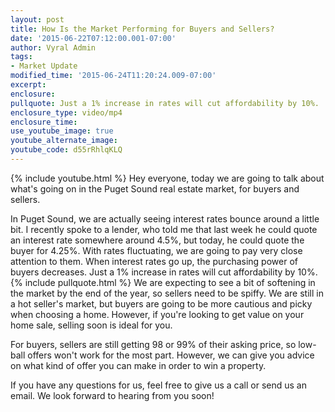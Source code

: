 ```yaml
---
layout: post
title: How Is the Market Performing for Buyers and Sellers?
date: '2015-06-22T07:12:00.001-07:00'
author: Vyral Admin
tags:
- Market Update
modified_time: '2015-06-24T11:20:24.009-07:00'
excerpt:
enclosure:
pullquote: Just a 1% increase in rates will cut affordability by 10%.
enclosure_type: video/mp4
enclosure_time:
use_youtube_image: true
youtube_alternate_image:
youtube_code: d55rRhlqKLQ
---
```

{% include youtube.html %}
Hey everyone, today we are going to talk about what's going on in the Puget Sound real estate market, for buyers and sellers.

In Puget Sound, we are actually seeing interest rates bounce around a little bit. I recently spoke to a lender, who told me that last week he could quote an interest rate somewhere around 4.5%, but today, he could quote the buyer for 4.25%. With rates fluctuating, we are going to pay very close attention to them. When interest rates go up, the purchasing power of buyers decreases. Just a 1% increase in rates will cut affordability by 10%.
{% include pullquote.html %}
We are expecting to see a bit of softening in the market by the end of the year, so sellers need to be spiffy. We are still in a hot seller's market, but buyers are going to be more cautious and picky when choosing a home. However, if you're looking to get value on your home sale, selling soon is ideal for you.

For buyers, sellers are still getting 98 or 99% of their asking price, so low-ball offers won't work for the most part. However, we can give you advice on what kind of offer you can make in order to win a property.

If you have any questions for us, feel free to give us a call or send us an email. We look forward to hearing from you soon!
